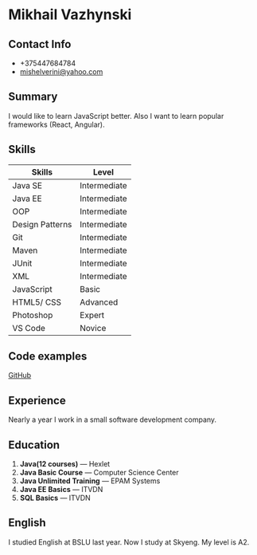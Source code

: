 # Mikhail Vazhynski
## Contact Info
* +375447684784
* mishelverini@yahoo.com
## Summary
I would like to learn JavaScript better. Also I want to learn popular frameworks (React, Angular).
## Skills 

 Skills          | Level         
 --------------- | ------------- 
 Java SE         | Intermediate     
 Java EE         | Intermediate   
 OOP             | Intermediate   
 Design Patterns | Intermediate   
 Git             | Intermediate   
 Maven           | Intermediate   
 JUnit           | Intermediate   
 XML             | Intermediate  
 JavaScript      | Basic         
 HTML5/ CSS      | Advanced      
 Photoshop       | Expert        
 VS Code         | Novice        

## Code examples
[GitHub](https://github.com/mishelverini)
## Experience 
Nearly a year I work in a small software development company.
## Education
1. **Java(12 courses)** — Hexlet
1. **Java Basic Course** — Computer Science Center
1. **Java Unlimited Training** — EPAM Systems
1. **Java EE Basics** — ITVDN
1. **SQL Basics** — ITVDN
## English 
I studied English at BSLU last year. Now I study at Skyeng. My level is A2.